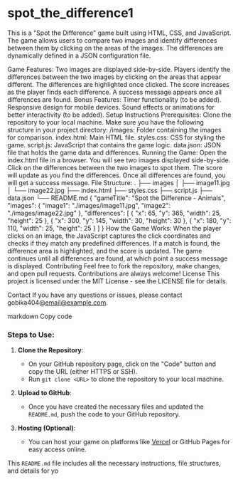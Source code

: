 # spot_the_difference1
This is a "Spot the Difference" game built using HTML, CSS, and JavaScript. The game allows users to compare two images and identify differences between them by clicking on the areas of the images. The differences are dynamically defined in a JSON configuration file.

Game Features:
Two images are displayed side-by-side.
Players identify the differences between the two images by clicking on the areas that appear different.
The differences are highlighted once clicked.
The score increases as the player finds each difference.
A success message appears once all differences are found.
Bonus Features:
Timer functionality (to be added).
Responsive design for mobile devices.
Sound effects or animations for better interactivity (to be added).
Setup Instructions
Prerequisites:
Clone the repository to your local machine.
Make sure you have the following structure in your project directory:
/images: Folder containing the images for comparison.
index.html: Main HTML file.
styles.css: CSS for styling the game.
script.js: JavaScript that contains the game logic.
data.json: JSON file that holds the game data and differences.
Running the Game:
Open the index.html file in a browser.
You will see two images displayed side-by-side.
Click on the differences between the two images to spot them.
The score will update as you find the differences.
Once all differences are found, you will get a success message.
File Structure:
.
├── images
│   ├── image11.jpg
│   └── image22.jpg
├── index.html
├── styles.css
├── script.js
├── data.json
└── README.md
{
  "gameTitle": "Spot the Difference - Animals",
  "images": {
    "image1": "./images/image11.jpg",
    "image2": "./images/image22.jpg"
  },
  "differences": [
    { "x": 65, "y": 365, "width": 25, "height": 25 },
    { "x": 300, "y": 145, "width": 30, "height": 30 },
    { "x": 180, "y": 110, "width": 25, "height": 25 }
  ]
}
How the Game Works:
When the player clicks on an image, the JavaScript captures the click coordinates and checks if they match any predefined differences.
If a match is found, the difference area is highlighted, and the score is updated.
The game continues until all differences are found, at which point a success message is displayed.
Contributing
Feel free to fork the repository, make changes, and open pull requests. Contributions are always welcome!
License
This project is licensed under the MIT License - see the LICENSE file for details.

Contact
If you have any questions or issues, please contact gobika404@email@example.com.

markdown
Copy code

### Steps to Use:

1. **Clone the Repository**:
   - On your GitHub repository page, click on the "Code" button and copy the URL (either HTTPS or SSH).
   - Run `git clone <URL>` to clone the repository to your local machine.

2. **Upload to GitHub**:
   - Once you have created the necessary files and updated the `README.md`, push the code to your GitHub repository.

3. **Hosting (Optional)**:
   - You can host your game on platforms like [Vercel](https://vercel.com/) or GitHub Pages for easy access online.

This `README.md` file includes all the necessary instructions, file structures, and details for yo
